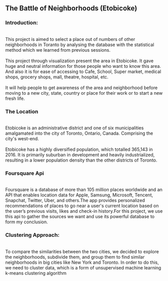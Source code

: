## **The Battle of Neighborhoods (Etobicoke)**
### Introduction:

<br>This project is aimed to select a place out of numbers of other neighborhoods in Toranto by analysing the database with the statistical method which we learned from previous sessions.<br/>
<br>This project through visualization present the area in Etobicoke. It gave huge and neutral information for those people who want to know this area. And also it is for  ease of accessing to Cafe, School, Super market, medical shops, grocery shops, mall, theatre, hospital, etc. <br/>
<br>It will help people to get awareness of the area and neighborhood before moving to a new city, state, country or place for their work or to start a new fresh life.<br/>
### The Location
<br>Etobicoke is an administrative district and one of six municipalities amalgamated into the city of Toronto, Ontario, Canada. Comprising the city's west-end.<br/>
<br>Etobicoke has a highly diversified population, which totalled 365,143 in 2016. It is primarily suburban in development and heavily industrialized, resulting in a lower population density than the other districts of Toronto.<br/>
### Foursquare Api
<br>Foursquare is a database of more than 105 million places worldwide and an API that enables location data for Apple, Samsung, Microsoft, Tencent, Snapchat, Twitter, Uber, and others.The app provides personalized recommendations of places to go near a user's current location based on the user’s previous visits, likes and check-in history.For this project, we use this api to gather the sources we want and use its powerful database to form my conclusion.<br/>
### Clustering Approach:
<br>To compare the similarities between the two cities, we decided to explore the neighborhoods, subdivide them, and group them to find similar neighborhoods in big cities like New York and Toronto. In order to do this, we need to cluster data, which is a form of unsupervised machine learning k-means clustering algorithm<br/>
